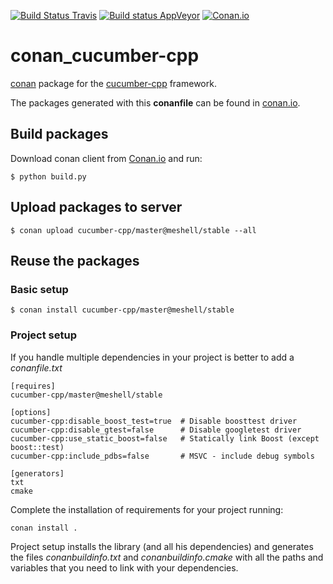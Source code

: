 [![Build Status Travis](https://travis-ci.org/meshell/conan_cucumber-cpp.svg)](https://travis-ci.org/meshell/conan_cucumber-cpp)
[![Build status AppVeyor](https://ci.appveyor.com/api/projects/status/87xtvnlff3gef1ja?svg=true)](https://ci.appveyor.com/project//meshell/conan_cucumber-cpp)
[![Conan.io](https://img.shields.io/badge/conan.io-cucumber--cpp%2Fmaster-green.svg)](http://www.conan.io/source/cucumber-cpp/master/meshell/testing)


# conan_cucumber-cpp
[conan](https://www.conan.io/) package for the [cucumber-cpp](https://github.com/cucumber/cucumber-cpp) framework.

The packages generated with this **conanfile** can be found in [conan.io](https://conan.io/source/cucumber-cpp/master/meshell/testing).

## Build packages

Download conan client from [Conan.io](https://conan.io) and run:

    $ python build.py

## Upload packages to server

    $ conan upload cucumber-cpp/master@meshell/stable --all

## Reuse the packages

### Basic setup

    $ conan install cucumber-cpp/master@meshell/stable

### Project setup

If you handle multiple dependencies in your project is better to add a *conanfile.txt*

    [requires]
    cucumber-cpp/master@meshell/stable

    [options]
    cucumber-cpp:disable_boost_test=true  # Disable boosttest driver
    cucumber-cpp:disable_gtest=false      # Disable googletest driver
    cucumber-cpp:use_static_boost=false   # Statically link Boost (except boost::test)
    cucumber-cpp:include_pdbs=false       # MSVC - include debug symbols

    [generators]
    txt
    cmake

Complete the installation of requirements for your project running:</small></span>

    conan install .

Project setup installs the library (and all his dependencies) and generates the files *conanbuildinfo.txt* and *conanbuildinfo.cmake* with all the paths and variables that you need to link with your dependencies.
